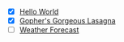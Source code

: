 - [x] [Hello World](https://exercism.org/tracks/go/exercises/hello-world)
- [x] [Gopher's Gorgeous Lasagna](https://exercism.org/tracks/go/exercises/lasagna)
- [ ] [Weather Forecast](https://exercism.org/tracks/go/exercises/weather-forecast)
